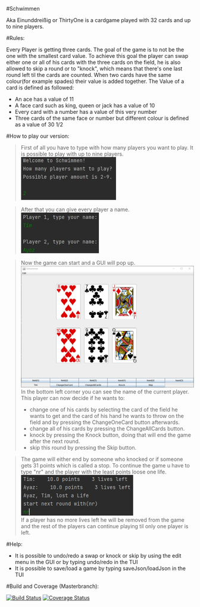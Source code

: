 
#Schwimmen

Aka Einunddreißig or ThirtyOne is a cardgame played with 32 cards and up to nine players.

#Rules:

Every Player is getting three cards. The goal of the game is to not be the one with the smallest card value. To achieve this
goal the player can swap either one or all of his cards with the three cards on the field, he is also allowed to skip a 
round or to "knock", which means that there's one last round left til the cards are counted.
When two cards have the same colour(for example spades) their value is added together.
The Value of a card is defined as followed:
* An ace has a value of 11
* A face card such as king, queen or jack has a value of 10
* Every card with a number has a value of this very number
* Three cards of the same face or number but different colour is defined as a value of 30 1/2

#How to play our version:

>First of all you have to type with how many players you want to play. It is possible to play with up to nine players.
\
![GitHub Logo](texturesForReadme/playerAmount.jpg)

>After that you can give every player a name.
\
![GitHub Logo](texturesForReadme/playerNames.jpg)

>Now the game can start and a GUI will pop up.
\
![GitHub Logo](texturesForReadme/gui.jpg)
\
> In the bottom left corner you can see the name of the current player. This player can now decide if he wants to:
> * change one of his cards by selecting the card of the field he wants to get and the card of his hand he wants to
> throw on the field and by pressing the ChangeOneCard button afterwards.
> * change all of his cards by pressing the ChangeAllCards button.
> * knock by pressing the Knock button, doing that will end the game after the next round.
> * skip this round by pressing the Skip button.

>The game will either end by someone who knocked or if someone gets 31 points which is called a stop.
>To continue the game u have to type "nr" and the player with the least points loose one life.
\
![GitHub Logo](texturesForReadme/newRound.jpg)
\
> If a player has no more lives left he will be removed from the game and the rest of the players can continue playing
> til only one player is left.

#Help:

* It is possible to undo/redo a swap or knock or skip by using the edit menu in the GUI or by typing undo/redo in the TUI
* It is possible to save/load a game by typing saveJson/loadJson in the TUI

#Build and Coverage (Masterbranch):

[![Build Status](https://travis-ci.com/TimSchober/Schwimmen.svg?branch=master)](https://travis-ci.com/TimSchober/Schwimmen)
[![Coverage Status](https://coveralls.io/repos/github/TimSchober/Schwimmen/badge.svg?branch=master&kill_cache=1)](https://coveralls.io/github/TimSchober/Schwimmen?branch=master&kill_cache=1)
